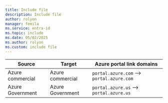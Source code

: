 ```yaml
---
title: Include file
description: Include file
author: rolyon
manager: femila
ms.service: entra-id
ms.topic: include
ms.date: 05/02/2025
ms.author: rolyon
ms.custom: include file
---
```


| Source | Target | Azure portal link domains |
| --- | --- | --- |
| Azure commercial | Azure commercial | `portal.azure.com` --> `portal.azure.com` |
| Azure Government | Azure Government | `portal.azure.us` --> `portal.azure.us` |
